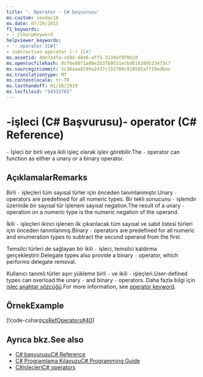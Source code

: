 ```yaml
---
title: '- Operator - C# başvurusu'
ms.custom: seodec18
ms.date: 07/20/2015
f1_keywords:
- -_CSharpKeyword
helpviewer_keywords:
- '- operator [C#]'
- subtraction operator (-) [C#]
ms.assetid: 4de7a4fa-c69d-48e6-aff1-3130af970b2d
ms.openlocfilehash: 8cf6e8871a88e2b37b9531ecbd616289523473c7
ms.sourcegitcommit: 5c36aaa8299a2437c155700c810585aff19edbec
ms.translationtype: MT
ms.contentlocale: tr-TR
ms.lasthandoff: 01/16/2019
ms.locfileid: "54333765"
---
```

# <a name="--operator-c-reference"></a><span data-ttu-id="268be-102">-işleci (C# Başvurusu)</span><span class="sxs-lookup"><span data-stu-id="268be-102">- operator (C# Reference)</span></span>

<span data-ttu-id="268be-103">`-` İşleci bir birli veya ikili işleç olarak işlev görebilir.</span><span class="sxs-lookup"><span data-stu-id="268be-103">The `-` operator can function as either a unary or a binary operator.</span></span>

## <a name="remarks"></a><span data-ttu-id="268be-104">Açıklamalar</span><span class="sxs-lookup"><span data-stu-id="268be-104">Remarks</span></span>

<span data-ttu-id="268be-105">Birli `-` işleçleri tüm sayısal türler için önceden tanımlanmıştır.</span><span class="sxs-lookup"><span data-stu-id="268be-105">Unary `-` operators are predefined for all numeric types.</span></span> <span data-ttu-id="268be-106">Bir tekli sonucunu `-` işlemdir üzerinde bir sayısal tür işleneni sayısal negation.</span><span class="sxs-lookup"><span data-stu-id="268be-106">The result of a unary `-` operation on a numeric type is the numeric negation of the operand.</span></span>

<span data-ttu-id="268be-107">İkili `-` işleçleri ikinci işlenen ilk çıkarılacak tüm sayısal ve sabit listesi türleri için önceden tanımlanmış.</span><span class="sxs-lookup"><span data-stu-id="268be-107">Binary `-` operators are predefined for all numeric and enumeration types to subtract the second operand from the first.</span></span>

<span data-ttu-id="268be-108">Temsilci türleri de sağlayan bir ikili `-` işleci, temsilci kaldırma gerçekleştirir.</span><span class="sxs-lookup"><span data-stu-id="268be-108">Delegate types also provide a binary `-` operator, which performs delegate removal.</span></span>

<span data-ttu-id="268be-109">Kullanıcı tanımlı türler aşırı yükleme birli `-` ve ikili `-` işleçleri.</span><span class="sxs-lookup"><span data-stu-id="268be-109">User-defined types can overload the unary `-` and binary `-` operators.</span></span> <span data-ttu-id="268be-110">Daha fazla bilgi için [işleç anahtar sözcüğü](../keywords/operator.md).</span><span class="sxs-lookup"><span data-stu-id="268be-110">For more information, see [operator keyword](../keywords/operator.md).</span></span>

## <a name="example"></a><span data-ttu-id="268be-111">Örnek</span><span class="sxs-lookup"><span data-stu-id="268be-111">Example</span></span>

[!code-csharp[csRefOperators#40](~/samples/snippets/csharp/VS_Snippets_VBCSharp/csrefOperators/CS/csrefOperators.cs#40)]

## <a name="see-also"></a><span data-ttu-id="268be-112">Ayrıca bkz.</span><span class="sxs-lookup"><span data-stu-id="268be-112">See also</span></span>

- [<span data-ttu-id="268be-113">C# başvurusu</span><span class="sxs-lookup"><span data-stu-id="268be-113">C# Reference</span></span>](../index.md)
- [<span data-ttu-id="268be-114">C# Programlama Kılavuzu</span><span class="sxs-lookup"><span data-stu-id="268be-114">C# Programming Guide</span></span>](../../programming-guide/index.md)
- [<span data-ttu-id="268be-115">C#işleçleri</span><span class="sxs-lookup"><span data-stu-id="268be-115">C# operators</span></span>](index.md)